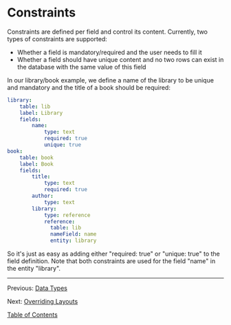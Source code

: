 Constraints
===========

Constraints are defined per field and control its content. Currently, two
types of constraints are supported:

- Whether a field is mandatory/required and the user needs to fill it
- Whether a field should have unique content and no two rows can exist in the
database with the same value of this field

In our library/book example, we define a name of the library to be unique and
mandatory and the title of a book should be required:

```yml
library:
    table: lib
    label: Library
    fields:
        name:
            type: text
            required: true
            unique: true
book:
    table: book
    label: Book
    fields:
        title:
            type: text
            required: true
        author:
            type: text
        library:
            type: reference
            reference:
              table: lib
              nameField: name
              entity: library
```

So it's just as easy as adding either "required: true" or "unique: true" to the
field definition. Note that both constraints are used for the field "name" in
the entity "library".

---

Previous: [Data Types](5_datatypes.md)

Next: [Overriding Layouts](7_layouts.md)

[Table of Contents](0_manual.md)
